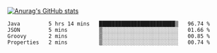 [![Anurag's GitHub stats](https://github-readme-stats.vercel.app/api?username=sebasphere&count_private=true&theme=tokyonight)](https://github.com/anuraghazra/github-readme-stats)

<!--START_SECTION:waka-->
```text
Java         5 hrs 14 mins   ████████████████████████▒   96.74 % 
JSON         5 mins          ▒░░░░░░░░░░░░░░░░░░░░░░░░   01.66 % 
Groovy       2 mins          ▒░░░░░░░░░░░░░░░░░░░░░░░░   00.85 % 
Properties   2 mins          ▒░░░░░░░░░░░░░░░░░░░░░░░░   00.74 % 
```
<!--END_SECTION:waka-->
